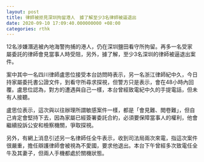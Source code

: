 ```yaml
---
layout: post
title: 律師被拒見深圳拘留港人　據了解至少3名律師被逼退出
date: 2020-09-10 17:09:40.000000000 +08:00
categories: rthk
---
```


12名涉嫌潛逃被內地海警拘捕的港人，仍在深圳鹽田看守所拘留。再多一名受家屬委託的律師會見當事人時受阻，另外，據了解，至少3名深圳的律師被逼退出案件。

案中其中一名四川律師盧思位接受本台訪問時表示，另一名浙江律師紀中久，今日持家屬委托書公證文件，到看守所尋求探視，但警方只是表示，會在48小時內回覆。盧思位認為，對方的遭遇與自己一樣，本台曾經致電紀中久的手提電話，但未有人接聽。

盧思位表示，這次與以往辦理所謂敏感案件一樣，都是「會見難、閲卷難」，但自己肯定會堅持下去，因為家屬已經簽署委託合約，必須要保障當事人的權利，他會繼續投訴公安和檢察機關，爭取探視。

另外，有網上消息引述另一名律師任全牛表示，收到司法局兩次來電，指這次案件很嚴重，擔任辯護律師會被視為不愛國，要求他退出。本台下午曾經多次致電任全牛及其妻子，但兩人手機都處於關機狀態。
